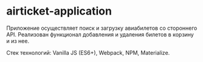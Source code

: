 # airticket-application

Приложение осуществляет поиск и загрузку авиабилетов со стороннего API. Реализован функционал добавления и удаления билетов в корзину и из нее.

Стек технологий: Vanilla JS (ES6+), Webpack, NPM, Materialize.
